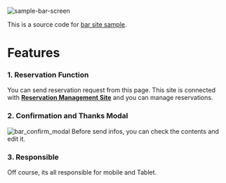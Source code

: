 ![sample-bar-screen](https://user-images.githubusercontent.com/68085523/166680784-3a6c4a39-a59e-427d-ae30-2d7c9cb39b0a.jpg)

This is a source code for [bar site sample](https://sample-bar.reikaakuzawa.com).

# Features
### 1. Reservation Function
You can send reservation request from this page.
This site is connected with **[Reservation Management Site](https://reservation-manager.reikaakuzawa.com)** and you can manage reservations.

### 2. Confirmation and Thanks Modal
![bar_confirm_modal](https://user-images.githubusercontent.com/68085523/171377864-04fd64da-4dd0-4647-87e6-fae687bed4eb.jpg)
Before send infos, you can check the contents and edit it.

### 3. Responsible
Off course, its all responsible for mobile and Tablet.
